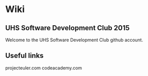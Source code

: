 # Wiki
## UHS Software Development Club 2015
Welcome to the UHS Software Development Club github account. 

## Useful links

projecteuler.com
codeacademy.com


